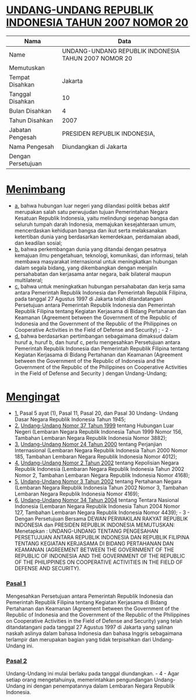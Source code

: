 # [UNDANG-UNDANG REPUBLIK INDONESIA TAHUN 2007 NOMOR 20](http://example.org/legal/document/uu/2007/20)

| Nama | Data |
| ------ | ----- |
|Name|UNDANG-UNDANG REPUBLIK INDONESIA TAHUN 2007 NOMOR 20|
|Memutuskan||
|Tempat Disahkan|Jakarta|
|Tanggal Disahkan|10|
|Bulan Disahkan|4|
|Tahun Disahkan|2007|
|Jabatan Pengesah|PRESIDEN REPUBLIK INDONESIA,|
|Nama Pengesah|Diundangkan di Jakarta|
|Dengan Persetujuan||
# [Menimbang](http://example.org/legal/document/uu/2007/20/menimbang)

* [a.](http://example.org/legal/document/uu/2007/20/menimbang/point/a) bahwa hubungan luar negeri yang dilandasi politik bebas aktif merupakan salah satu perwujudan tujuan Pemerintahan Negara Kesatuan Republik Indonesia, yaitu melindungi segenap bangsa dan seluruh tumpah darah Indonesia, memajukan kesejahteraan umum, mencerdaskan kehidupan bangsa dan ikut serta melaksanakan ketertiban dunia yang berdasarkan kemerdekaan, perdamaian abadi, dan keadilan sosial;
* [b.](http://example.org/legal/document/uu/2007/20/menimbang/point/b) bahwa perkembangan dunia yang ditandai dengan pesatnya kemajuan ilmu pengetahuan, teknologi, komunikasi, dan informasi, telah membawa masyarakat internasional untuk meningkatkan hubungan dalam segala bidang, yang dikembangkan dengan menjalin persahabatan dan kerjasama antar negara, baik bilateral maupun multilateral;
* [c.](http://example.org/legal/document/uu/2007/20/menimbang/point/c) bahwa untuk meningkatkan hubungan persahabatan dan kerja sama antara Pemerintah Republik Indonesia dan Pemerintah Republik Filipina, pada tanggal 27 Agustus 1997 di Jakarta telah ditandatangani Persetujuan antara Pemerintah Republik Indonesia dan Pemerintah Republik Filipina tentang Kegiatan Kerjasama di Bidang Pertahanan dan Keamanan (Agreement between the Government of the Republic of Indonesia and the Government of the Republic of the Philippines on Cooperative Activities in the Field of Defense and Security) ; - 2 -
* [d.](http://example.org/legal/document/uu/2007/20/menimbang/point/d) bahwa berdasarkan pertimbangan sebagaimana dimaksud dalam huruf a, huruf b, dan huruf c, perlu mengesahkan Persetujuan antara Pemerintah Republik Indonesia dan Pemerintah Republik Filipina tentang Kegiatan Kerjasama di Bidang Pertahanan dan Keamanan (Agreement between the Government of the Republic of Indonesia and the Government of the Republic of the Philippines on Cooperative Activities in the Field of Defense and Security ) dengan Undang-Undang;
# [Mengingat](http://example.org/legal/document/uu/2007/20/mengingat)

* [1.](http://example.org/legal/document/uu/2007/20/mengingat/point/0001) Pasal 5 ayat (1), Pasal 11, Pasal 20, dan Pasal 30 Undang- Undang Dasar Negara Republik Indonesia Tahun 1945;
* [2.](http://example.org/legal/document/uu/2007/20/mengingat/point/0002) [Undang-Undang Nomor 37 Tahun 1999](http://example.org/legal/document/uu/1999/37) tentang Hubungan Luar Negeri (Lembaran Negara Republik Indonesia Tahun 1999 Nomor 156, Tambahan Lembaran Negara Republik Indonesia Nomor 3882);
* [3.](http://example.org/legal/document/uu/2007/20/mengingat/point/0003) [Undang-Undang Nomor 24 Tahun 2000](http://example.org/legal/document/uu/2000/24) tentang Perjanjian Internasional (Lembaran Negara Republik Indonesia Tahun 2000 Nomor 185, Tambahan Lembaran Negara Republik Indonesia Nomor 4012);
* [4.](http://example.org/legal/document/uu/2007/20/mengingat/point/0004) [Undang-Undang Nomor 2 Tahun 2002](http://example.org/legal/document/uu/2002/2) tentang Kepolisian Negara Republik Indonesia (Lembaran Negara Republik Indonesia Tahun 2002 Nomor 2, Tambahan Lembaran Negara Republik Indonesia Nomor 4168);
* [5.](http://example.org/legal/document/uu/2007/20/mengingat/point/0005) [Undang-Undang Nomor 3 Tahun 2002](http://example.org/legal/document/uu/2002/3) tentang Pertahanan Negara (Lembaran Negara Republik Indonesia Tahun 2002 Nomor 3, Tambahan Lembaran Negara Republik Indonesia Nomor 4169);
* [6.](http://example.org/legal/document/uu/2007/20/mengingat/point/0006) [Undang-Undang Nomor 34 Tahun 2004](http://example.org/legal/document/uu/2004/34) tentang Tentara Nasional Indonesia (Lembaran Negara Republik Indonesia Tahun 2004 Nomor 127, Tambahan Lembaran Negara Republik Indonesia Nomor 4439); - 3 - Dengan Persetujuan Bersama DEWAN PERWAKILAN RAKYAT REPUBLIK INDONESIA dan PRESIDEN REPUBLIK INDONESIA MEMUTUSKAN: Menetapkan : UNDANG-UNDANG TENTANG PENGESAHAN PERSETUJUAN ANTARA REPUBLIK INDONESIA DAN REPUBLIK FILIPINA TENTANG KEGIATAN KERJASAMA DI BIDANG PERTAHANAN DAN KEAMANAN (AGREEMENT BETWEEN THE GOVERNMENT OF THE REPUBLIC OF INDONESIA AND THE GOVERNMENT OF THE REPUBLIC OF THE PHILIPPINES ON COOPERATIVE ACTIVITIES IN THE FIELD OF DEFENSE AND SECURITY).

### [Pasal 1](http://example.org/legal/document/uu/2007/20/pasal/0001)
Mengesahkan Persetujuan antara Pemerintah Republik Indonesia dan Pemerintah Republik Filipina tentang Kegiatan Kerjasama di Bidang Pertahanan dan Keamanan (Agreement between the Government of the Republic of Indonesia and the Government of the Republic of the Philippines on Cooperative Activities in the Field of Defense and Security) yang telah ditandatangani pada tanggal 27 Agustus 1997 di Jakarta yang salinan naskah aslinya dalam bahasa Indonesia dan bahasa Inggris sebagaimana terlampir dan merupakan bagian yang tidak terpisahkan dari Undang-Undang ini.


### [Pasal 2](http://example.org/legal/document/uu/2007/20/pasal/0002)
Undang-Undang ini mulai berlaku pada tanggal diundangkan. - 4 - Agar setiap orang mengetahuinya, memerintahkan pengundangan Undang-Undang ini dengan penempatannya dalam Lembaran Negara Republik Indonesia.

